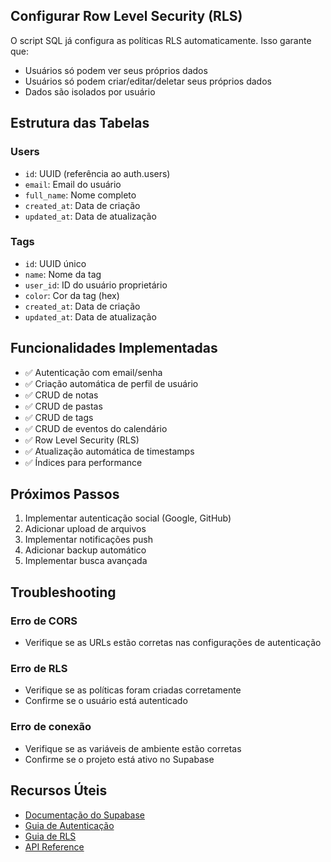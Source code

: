 
## Configurar Row Level Security (RLS)

O script SQL já configura as políticas RLS automaticamente. Isso garante que:
- Usuários só podem ver seus próprios dados
- Usuários só podem criar/editar/deletar seus próprios dados
- Dados são isolados por usuário


## Estrutura das Tabelas

### Users
- `id`: UUID (referência ao auth.users)
- `email`: Email do usuário
- `full_name`: Nome completo
- `created_at`: Data de criação
- `updated_at`: Data de atualização

### Tags
- `id`: UUID único
- `name`: Nome da tag
- `user_id`: ID do usuário proprietário
- `color`: Cor da tag (hex)
- `created_at`: Data de criação
- `updated_at`: Data de atualização


## Funcionalidades Implementadas

- ✅ Autenticação com email/senha
- ✅ Criação automática de perfil de usuário
- ✅ CRUD de notas
- ✅ CRUD de pastas
- ✅ CRUD de tags
- ✅ CRUD de eventos do calendário
- ✅ Row Level Security (RLS)
- ✅ Atualização automática de timestamps
- ✅ Índices para performance

## Próximos Passos

1. Implementar autenticação social (Google, GitHub)
2. Adicionar upload de arquivos
3. Implementar notificações push
4. Adicionar backup automático
5. Implementar busca avançada

## Troubleshooting

### Erro de CORS
- Verifique se as URLs estão corretas nas configurações de autenticação

### Erro de RLS
- Verifique se as políticas foram criadas corretamente
- Confirme se o usuário está autenticado

### Erro de conexão
- Verifique se as variáveis de ambiente estão corretas
- Confirme se o projeto está ativo no Supabase

## Recursos Úteis

- [Documentação do Supabase](https://supabase.com/docs)
- [Guia de Autenticação](https://supabase.com/docs/guides/auth)
- [Guia de RLS](https://supabase.com/docs/guides/auth/row-level-security)
- [API Reference](https://supabase.com/docs/reference/javascript) 